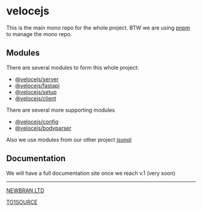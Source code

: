# velocejs

This is the main mono repo for the whole project.
BTW we are using [pnpm](https://pnpm.io) to manage the mono repo.

## Modules

There are several modules to form this whole project:

- [@velocejs/server](./packages/server/README.md)
- [@velocejs/fastapi](./packages/fastapi/README.md)
- [@velocejs/setup](./packages/setup/README.md)
- [@velocejs/client](./packages/client/README.md)

There are several more supporting modules

- [@velocejs/config](./packages/config/README.md)
- [@velocejs/bodyparser](./packages/bodyparser/README.md)

Also we use modules from our other project [jsonql](https://jsonql.js.org)

## Documentation

We will have a full documentation site once we reach v.1 (very soon)

---

[NEWBRAN LTD](https://newbran.co.uk)

[TO1SOURCE](https://to1source.com)
